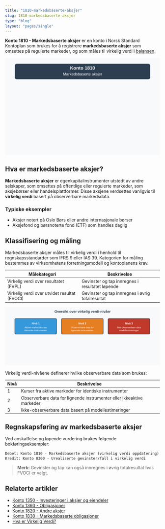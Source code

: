 ```yaml
---
title: "1810-markedsbaserte-aksjer"
slug: 1810-markedsbaserte-aksjer
type: "blog"
layout: "pages/single"
---
```


**Konto 1810 - Markedsbaserte aksjer** er en konto i Norsk Standard Kontoplan som brukes for å registrere **markedsbaserte aksjer** som omsettes på regulerte markeder, og som måles til virkelig verdi i [balansen](/blogs/regnskap/hva-er-balanseregnskap "Hva er Balanseregnskap?").

![Illustrasjon av konto 1810 markedsbaserte aksjer](1810-markedsbaserte-aksjer-image.svg)

## Hva er markedsbaserte aksjer?

**Markedsbaserte aksjer** er egenkapitalinstrumenter utstedt av andre selskaper, som omsettes på offentlige eller regulerte markeder, som aksjebørser eller handelsplattformer. Disse aksjene verdsettes vanligvis til **virkelig verdi** basert på observerbare markedsdata.

### Typiske eksempler

* Aksjer notert på Oslo Børs eller andre internasjonale børser
* Aksjefond og børsnoterte fond (ETF) som handles daglig

## Klassifisering og måling

Markedsbaserte aksjer måles til virkelig verdi i henhold til regnskapsstandarder som IFRS 9 eller IAS 39. Kategorien for måling bestemmes av virksomhetens forretningsmodell og kontoplanens krav.

| Målekategori                                     | Beskrivelse                                                    |
|--------------------------------------------------|----------------------------------------------------------------|
| Virkelig verdi over resultatet (FVPL)            | Gevinster og tap innregnes i resultatet løpende               |
| Virkelig verdi over utvidet resultat (FVOCI)     | Gevinster og tap innregnes i øvrig totalresultat              |

![Oversikt over virkelig verdi-nivåer](nivaer-virkelig-verdi.svg)

Virkelig verdi-nivåene definerer hvilke observerbare data som brukes:

| Nivå | Beskrivelse                                                       |
|------|-------------------------------------------------------------------|
| 1    | Kurser fra aktive markeder for identiske instrumenter            |
| 2    | Observerbare data for lignende instrumenter eller ikkeaktive markeder |
| 3    | Ikke-observerbare data basert på modellestimeringer                |

## Regnskapsføring av markedsbaserte aksjer

Ved anskaffelse og løpende vurdering brukes følgende bokføringseksempler:

```plaintext
Debet: Konto 1810 - Markedsbaserte aksjer (virkelig verdi oppdatering)
Kredit: Konto 8300 - Urealiserte gevinster/fall i virkelig verdi
```

> **Merk:** Gevinster og tap kan også innregnes i øvrig totalresultat hvis FVOCI er valgt.

## Relaterte artikler

* [Konto 1350 - Investeringer i aksjer og eiendeler](/blogs/kontoplan/1350-investeringer-i-aksjer-og-eiendeler "Konto 1350 - Investeringer i aksjer og eiendeler")
* [Konto 1360 - Obligasjoner](/blogs/kontoplan/1360-obligasjoner "Konto 1360 - Obligasjoner")
* [Konto 1820 - Andre aksjer](/blogs/kontoplan/1820-andre-aksjer "Konto 1820 - Andre aksjer")
* [Konto 1830 - Markedsbaserte obligasjoner](/blogs/kontoplan/1830-markedsbaserte-obligasjoner "Konto 1830 - Markedsbaserte obligasjoner")
* [Hva er Virkelig Verdi?](/blogs/regnskap/hva-er-virkelig-verdi "Hva er Virkelig Verdi? Verdsettelse og Regnskapsføring")
